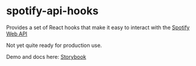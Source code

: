 # spotify-api-hooks

Provides a set of React hooks that make it easy to interact with the [Spotify Web API](https://developer.spotify.com/documentation/web-api/reference/#/)


Not yet quite ready for production use.

Demo and docs here: [Storybook](https://davidfriar.github.io/spotify-api-hooks)
